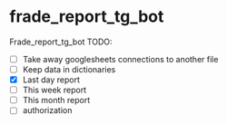 # frade_report_tg_bot
Frade_report_tg_bot
TODO:
- [ ] Take away googlesheets connections to another file
- [ ] Keep data in dictionaries
- [x] Last day report
- [ ] This week report
- [ ] This month report 
- [ ] authorization
